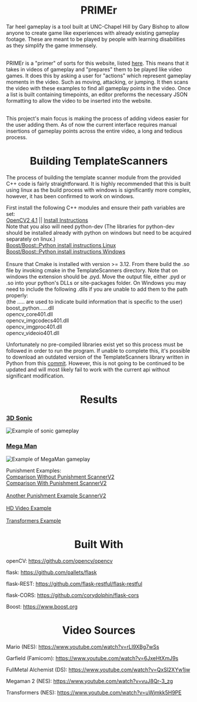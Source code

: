 <h1 align="center"> PRIMEr </h1>
Tar heel gameplay is a tool built at UNC-Chapel Hill by Gary Bishop to allow anyone to create game like experiences with
already existing gameplay footage. These are meant to be played by people with learning disabilities as they simplify the 
game immensely. 
<br><br>


PRIMEr is a "primer" of sorts for this website, listed <a href="https://www.tarheelgameplay.org">here</a>. This means that it takes in 
videos of gameplay and "prepares" them to be played like video games. It does this by asking a user for "actions" which represent
gameplay moments in the video. Such as moving, attacking, or jumping. It then scans the video with these examples to find all gameplay
points in the video. Once a list is built containing timepoints, an editor preforms the necessary JSON formatting to 
allow the video to be inserted into the website. <br><br>

This project's main focus is making the process of adding videos easier for the user adding them. As of now 
the current interface requires manual insertions of gameplay points across the entire video, a long and tedious process. 

<h1 align="center"> Building TemplateScanners </h1>

The process of building the template scanner module from the provided C++ code is fairly straightforward. It is highly 
recommended that this is built using linux as the build process with windows is significantly more complex, however, it 
has been confirmed to work on windows.

First install the following C++ modules and ensure their path variables are set: <br> 
[OpenCV2 4.1](https://github.com/opencv/opencv/archive/4.0.1.zip) || [Install Instructions](https://docs.opencv.org/2.4/doc/tutorials/introduction/linux_install/linux_install.html)
<br>
Note that you also will need python-dev (The libraries for python-dev should be installed already with python on windows
but need to be acquired separately on linux.)
<br>
[Boost/Boost::Python install instructions Linux](https://www.boost.org/doc/libs/1_61_0/more/getting_started/unix-variants.html)
<br>
[Boost/Boost::Python install instructions Windows](https://www.boost.org/doc/libs/1_69_0/more/getting_started/windows.html)
<br>
<br>
Ensure that Cmake is installed with version >= 3.12. From there build the .so file by invoking cmake in the TemplateScanners
directory. Note that on windows the extension should be .pyd. Move the output file, either .pyd or .so into your python's 
DLLs or site-packages folder. On Windows you may need to include the following .dlls if you are unable to add them to the path properly: <br>
(the ..... are used to indicate build information that is specific to the user) <br>
boost_python......dll <br>
opencv_core401.dll <br>
opencv_imgcodecs401.dll <br>
opencv_imgproc401.dll <br>
opencv_videoio401.dll <br>

Unfortunately no pre-compiled libraries exist yet so this process must be followed in order to run the program. If unable to complete this, 
it's possible to download an outdated version of the TemplateScanners library written in Python from this [commit](https://github.com/ByrdOfAFeather/PRIMEr/blob/c41b9e8359e2cd9563f137b0cb3c7415c7b3f385/VideoProcessing/TemplateScanners.py). However, this is 
not going to be continued to be updated and will most likely fail to work with the current api without significant modification.

<h1 align="center"> Results </h1>

### <a href="tarheelgameplay.org/play/?key=dominic-juliet-command">3D Sonic</a>

![Example of sonic gameplay](https://media.giphy.com/media/wsWQnZRvp0luT0fHzo/giphy.gif)

### <a href="https://tarheelgameplay.org/play/?key=temple-eric-powder">Mega Man</a>

![Example of MegaMan gameplay](https://media.giphy.com/media/g0mKmZLhRKwD5jvpUi/giphy.gif)

Punishment Examples: <br>
[Comparison Without Punishment ScannerV2](https://tarheelgameplay.org/play/?key=fiber-velvet-crater) <br>
[Comparison With Punishment ScannerV2](https://tarheelgameplay.org/play/?key=list-ticket-solid)
<br><br>
[Another Punishment Example ScannerV2](https://tarheelgameplay.org/play/?key=laser-radio-lucas)
<br><br>
[HD Video Example](https://tarheelgameplay.org/play/?key=turtle-before-mask)
<br><br>
[Transformers Example](https://tarheelgameplay.org/play/?key=manila-bonjour-game)
<h1 align="center"> Built With </h1>

openCV: https://github.com/opencv/opencv

flask: https://github.com/pallets/flask

flask-REST: https://github.com/flask-restful/flask-restful 

flask-CORS: https://github.com/corydolphin/flask-cors

Boost: https://www.boost.org


<h1 align="center"> Video Sources </h1>

Mario (NES): https://www.youtube.com/watch?v=rLl9XBg7wSs

Garfield (Famicom): https://www.youtube.com/watch?v=6JxeHtXmJ9s

FullMetal Alchemist (DS): https://www.youtube.com/watch?v=QxSl2XYw1jw

Megaman 2 (NES): https://www.youtube.com/watch?v=vuJ8Qr-3_zg

Transformers (NES): https://www.youtube.com/watch?v=uWjmkk5H9PE

